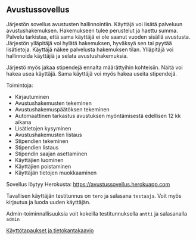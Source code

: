 ## Avustussovellus

Järjestön sovellus avustusten hallinnointiin. Käyttäjä voi lisätä palveluun avustushakemuksen. Hakemukseen tulee perustelut ja haettu summa. Palvelu tarkistaa, että sama käyttäjä ei ole saanut vuoden sisällä avustusta. Järjestön ylläpitäjä voi hylätä hakemuksen, hyväksyä sen tai pyytää lisätietoja. Käyttäjä näkee palvelusta hakemuksen tilan. Ylläpitäjä voi hallinnoida käyttäjiä ja selata avustushakemuksia.

Järjestö myös jakaa stipendejä ennalta määrättyihin kohteisiin. Näitä voi hakea usea käyttäjä. Sama käyttäjä voi myös hakea useita stipendejä.

Toimintoja:

* Kirjautuminen
* Avustushakemusten tekeminen
* Avustushakemuspäätöksen tekeminen
* Automaattinen tarkastus avustuksen myöntämisestä edellisen 12 kk aikana
* Lisätietojen kysyminen
* Avustushakemusten listaus
* Stipendien tekeminen
* Stipendien listaus
* Stipendin saajan asettaminen
* Käyttäjien luominen
* Käyttäjien poistaminen
* Käyttäjän tietojen muokkaaminen

Sovellus löytyy Herokusta: https://avustussovellus.herokuapp.com

Tavallisen käyttäjän testitunnus on `tero` ja salasana `testaaja`. Voit myös kirjautua ja luoda uuden käyttäjän.

Admin-toiminnallisuuksia voit kokeilla testitunnuksella `antti` ja salasanalla `admin`

[Käyttötapaukset ja tietokantakaavio](https://github.com/petrihei/avustussovellus/tree/master/documentation)

